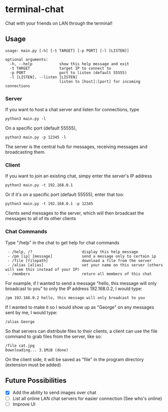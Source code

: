 # terminal-chat
Chat with your friends on LAN through the terminal!

## Usage
```
usage: main.py [-h] [-t TARGET] [-p PORT] [-l [LISTEN]]

optional arguments:
  -h, --help            show this help message and exit
  -t TARGET             target IP to connect to
  -p PORT               port to listen (default 55555)
  -l [LISTEN], --listen [LISTEN]
                        listen to [host]:[port] for incoming connections
```
### Server
If you want to host a chat server and listen for connections, type
```
python3 main.py -l
```
On a specific port (default 55555),
```
python3 main.py -p 12345 -l
```
The server is the central hub for messages, receiving messages and broadcasting them.
### Client
If you want to join an existing chat, simpy enter the server's IP address
```
python3 main.py -t 192.168.0.1
```
Or if it's on a specific port (default 55555), enter that too:
```
python3 main.py -t 192.168.0.1 -p 12345
```
Clients send messages to the server, which will then broadcast the messages to all of its other clients
### Chat Commands
Type "/help" in the chat to get help for chat commands
```
 - /help, /?                      display this help message
 - /pm [ip] [message]             send a message only to certain ip
 - /file [filepath]               download a file from the server
 - /alias [alias]                 set your name on this server (others will see this instead of your IP)
 - /members                       return all members of this chat
```
For example, if I wanted to send a message "hello, this message will only broadcast to you" to only the IP address 192.168.0.2, I would type:
```
/pm 192.168.0.2 hello, this message will only broadcast to you
```
If I wanted to make it so I would show up as "George" on any messages sent by me, I would type:
```
/alias George
```
So that servers can distribute files to their clients, a client can use the file command to grab files from the server, like so:
```
/file cat.jpg
Downloading... 3.1MiB (done)
```
On the client side, it will be saved as "file" in the program directory (extension must be added)

## Future Possibilities
- [x] Add the ability to send images over chat
- [ ] List all online LAN chat servers for easier connection (See who's online)
- [ ] Improve UI
